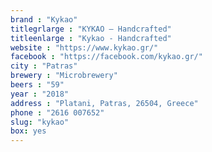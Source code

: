 ```yaml
---
brand : "Kykao"
titlegrlarge : "KYKAO – Handcrafted"
titleenlarge : "Kykao - Handcrafted"
website : "https://www.kykao.gr/"
facebook : "https://facebook.com/kykao.gr/"
city : "Patras"
brewery : "Microbrewery"
beers : "59"
year : "2018"
address : "Platani, Patras, 26504, Greece"
phone : "2616 007652"
slug: "kykao"
box: yes
---
```


